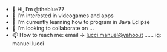 - 👋 Hi, I’m @theblue77
- 👀 I’m interested in videogames and apps
- 🌱 I’m currently learning how to program in Java Eclipse
- 💞️ I’m looking to collaborate on ...
- 📫 How to reach me: email -> lucci.manuel@yahoo.it ...... ig: manuel.lucci

<!---
theblue77/theblue77 is a ✨ special ✨ repository because its `README.md` (this file) appears on your GitHub profile.
You can click the Preview link to take a look at your changes.
--->
